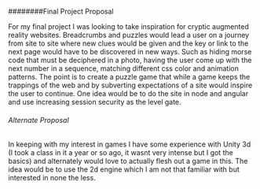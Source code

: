 ########Final Project Proposal

For my final project I was looking to take inspiration for cryptic augmented reality websites. Breadcrumbs and puzzles would lead a user on a journey from site to site where new clues would be given and the key or link to the next page would have to be discovered in new ways. Such as hiding morse code that must be deciphered in a photo, having the user come up with the next number in a sequence, matching different css color and animation patterns. The point is to create a puzzle game that while a game keeps the trappings of the web and by subverting expectations of a site would inspire the user to continue. One idea would be to do the site in node and angular and use increasing session security as the level gate.


###### Alternate Proposal

In keeping with my interest in games I have some experience with Unity 3d (I took a class in it a year or so ago, it wasnt very intense but I got the basics) and alternately would love to actually flesh out a game in this. The idea would be to use the 2d engine which I am not that familiar with but interested in none the less.
